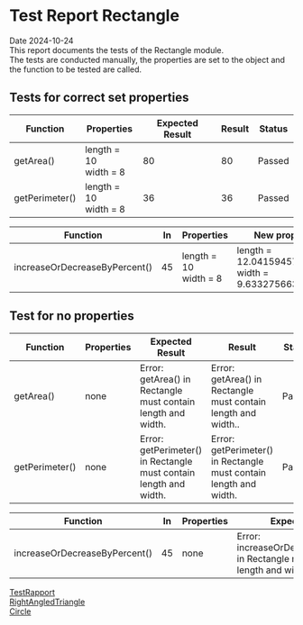 # Test Report Rectangle
Date 2024-10-24  
This report documents the tests of the Rectangle module.  
The tests are conducted manually, the properties are set to the object and the function to be tested are called.  

## Tests for correct set properties

| Function | Properties | Expected Result | Result | Status |
|----------|------------|-----------------|--------|--------|
| getArea() | length = 10<br>width = 8 | 80 | 80 | Passed |
| getPerimeter() | length = 10<br>width = 8 | 36 | 36 | Passed |

| Function | In | Properties | New properties | Status |
|----------|----|------------|----------------|--------|
| increaseOrDecreaseByPercent() | 45 |  length = 10<br>width = 8 | length = 12.041594578792296<br>width = 9.633275663033837 | Passed |

## Test for no properties

| Function | Properties | Expected Result | Result | Status |
|----------|------------|-----------------|--------|--------|
| getArea() | none | Error: getArea() in Rectangle must contain length and width. | Error: getArea() in Rectangle must contain length and width.. | Passed |
| getPerimeter() | none | Error: getPerimeter() in Rectangle must contain length and width. | Error: getPerimeter() in Rectangle must contain length and width. | Passed |

| Function | In | Properties | Expected Result | Result | Status |
|----------|----|------------|-----------------|--------|--------|
| increaseOrDecreaseByPercent() | 45 | none | Error: increaseOrDecreaseByPercent() in Rectangle must contain length and width. | Error: increaseOrDecreaseByPercent() in Rectangle must contain length and width. | Passed |

[TestRapport](testrapport.md)  
[RightAngledTriangle](TestReportRightAngledTriangle.md)  
[Circle](TestReportCircle.md)
